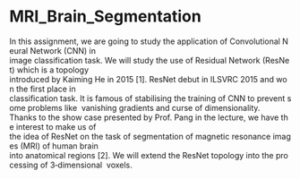 # MRI_Brain_Segmentation

In this assignment, we are going to study the application of Convolutional Neural Network (CNN) in  image classification task. We will study the use of Residual Network (ResNet) which is a topology  introduced by Kaiming He in 2015 [1]. ResNet debut in ILSVRC 2015 and won the first place in  classification task. It is famous of stabilising the training of CNN to prevent some problems like  vanishing gradients and curse of dimensionality.  Thanks to the show case presented by Prof. Pang in the lecture, we have the interest to make us of  the idea of ResNet on the task of segmentation of magnetic resonance images (MRI) of human brain  into anatomical regions [2]. We will extend the ResNet topology into the processing of 3‐dimensional  voxels.   
